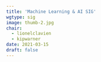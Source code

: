 ```yaml
---
title: 'Machine Learning & AI SIG'
wgtype: sig
image: thumb-2.jpg
chair:
  - lionelclavien
  - kipwarner
date: 2021-03-15
draft: false
---
```

